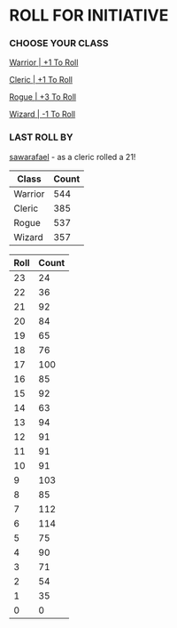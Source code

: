 # ROLL FOR INITIATIVE
### CHOOSE YOUR CLASS

[Warrior | +1 To Roll](https://github.com/benjaminsampica/benjaminsampica/issues/new?title=roll%7Cwarrior&body=Just+click+%27Submit+new+issue%27.)

[Cleric | +1 To Roll](https://github.com/benjaminsampica/benjaminsampica/issues/new?title=roll%7Ccleric&body=Just+click+%27Submit+new+issue%27.)

[Rogue | +3 To Roll](https://github.com/benjaminsampica/benjaminsampica/issues/new?title=roll%7Crogue&body=Just+click+%27Submit+new+issue%27.)

[Wizard | -1 To Roll](https://github.com/benjaminsampica/benjaminsampica/issues/new?title=roll%7Cwizard&body=Just+click+%27Submit+new+issue%27.)
### LAST ROLL BY
[sawarafael](https://www.github.com/sawarafael) - as a cleric rolled a 21!

|Class|Count|
|-|-|
|Warrior|544|
|Cleric|385|
|Rogue|537|
|Wizard|357|

|Roll|Count|
|-|-|
|23|24
|22|36
|21|92
|20|84
|19|65
|18|76
|17|100
|16|85
|15|92
|14|63
|13|94
|12|91
|11|91
|10|91
|9|103
|8|85
|7|112
|6|114
|5|75
|4|90
|3|71
|2|54
|1|35
|0|0
